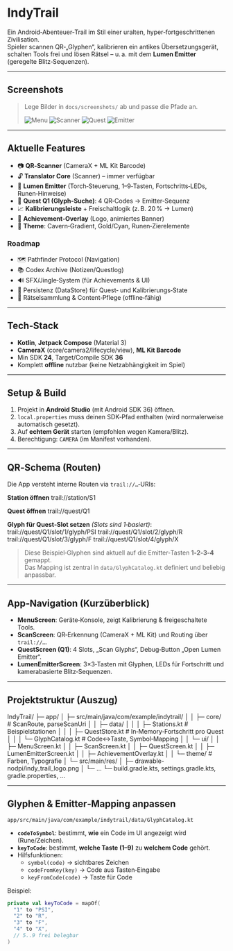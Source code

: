 # IndyTrail

Ein Android‑Abenteuer‑Trail im Stil einer uralten, hyper‑fortgeschrittenen Zivilisation.  
Spieler scannen QR‑„Glyphen“, kalibrieren ein antikes Übersetzungsgerät, schalten Tools frei und lösen Rätsel – u. a. mit dem **Lumen Emitter** (geregelte Blitz‑Sequenzen).

---

## Screenshots
> Lege Bilder in `docs/screenshots/` ab und passe die Pfade an.
>
> ![Menu](docs/screenshots/menu.png)
> ![Scanner](docs/screenshots/scanner.png)
> ![Quest](docs/screenshots/quest.png)
> ![Emitter](docs/screenshots/emitter.png)

---

## Aktuelle Features
- 📷 **QR‑Scanner** (CameraX + ML Kit Barcode)
- 🔓 **Translator Core** (Scanner) – immer verfügbar
- 🔦 **Lumen Emitter** (Torch‑Steuerung, 1–9‑Tasten, Fortschritts‑LEDs, Runen‑Hinweise)
- 🧩 **Quest Q1 (Glyph‑Suche)**: 4 QR‑Codes → Emitter‑Sequenz
- 📈 **Kalibrierungsleiste** + Freischaltlogik (z. B. 20 % → Lumen)
- 🏅 **Achievement‑Overlay** (Logo, animiertes Banner)
- 🎨 **Theme**: Cavern‑Gradient, Gold/Cyan, Runen‑Zierelemente

### Roadmap
- 🗺️ Pathfinder Protocol (Navigation)
- 📚 Codex Archive (Notizen/Questlog)
- 🔊 SFX/Jingle‑System (für Achievements & UI)
- 💾 Persistenz (DataStore) für Quest‑ und Kalibrierungs‑State
- 🧠 Rätselsammlung & Content‑Pflege (offline‑fähig)

---

## Tech‑Stack
- **Kotlin**, **Jetpack Compose** (Material 3)
- **CameraX** (core/camera2/lifecycle/view), **ML Kit Barcode**
- Min SDK **24**, Target/Compile SDK **36**
- Komplett **offline** nutzbar (keine Netzabhängigkeit im Spiel)

---

## Setup & Build
1. Projekt in **Android Studio** (mit Android SDK 36) öffnen.
2. `local.properties` muss deinen SDK‑Pfad enthalten (wird normalerweise automatisch gesetzt).
3. Auf **echtem Gerät** starten (empfohlen wegen Kamera/Blitz).  
4. Berechtigung: `CAMERA` (im Manifest vorhanden).

---

## QR‑Schema (Routen)
Die App versteht interne Routen via `trail://…`‑URIs:

**Station öffnen**
trail://station/S1

**Quest öffnen**
trail://quest/Q1

**Glyph für Quest‑Slot setzen** *(Slots sind 1‑basiert)*:
trail://quest/Q1/slot/1/glyph/PSI
trail://quest/Q1/slot/2/glyph/R
trail://quest/Q1/slot/3/glyph/F
trail://quest/Q1/slot/4/glyph/X


> Diese Beispiel‑Glyphen sind aktuell auf die Emitter‑Tasten **1‑2‑3‑4** gemappt.  
> Das Mapping ist zentral in `data/GlyphCatalog.kt` definiert und beliebig anpassbar.

---

## App‑Navigation (Kurzüberblick)
- **MenuScreen**: Geräte‑Konsole, zeigt Kalibrierung & freigeschaltete Tools.
- **ScanScreen**: QR‑Erkennung (CameraX + ML Kit) und Routing über `trail://…`.
- **QuestScreen (Q1)**: 4 Slots, „Scan Glyphs“, Debug‑Button „Open Lumen Emitter“.
 - **LumenEmitterScreen**: 3×3‑Tasten mit Glyphen, LEDs für Fortschritt und kamerabasierte Blitz‑Sequenzen.

---

## Projektstruktur (Auszug)
IndyTrail/
├─ app/
│ ├─ src/main/java/com/example/indytrail/
│ │ ├─ core/ # ScanRoute, parseScanUri
│ │ ├─ data/
│ │ │ ├─ Stations.kt # Beispielstationen
│ │ │ ├─ QuestStore.kt # In‑Memory‑Fortschritt pro Quest
│ │ │ └─ GlyphCatalog.kt # Code↔Taste, Symbol‑Mapping
│ │ └─ ui/
│ │ ├─ MenuScreen.kt
│ │ ├─ ScanScreen.kt
│ │ ├─ QuestScreen.kt
│ │ ├─ LumenEmitterScreen.kt
│ │ ├─ AchievementOverlay.kt
│ │ └─ theme/ # Farben, Typografie
│ └─ src/main/res/
│ ├─ drawable-nodpi/indy_trail_logo.png
│ └─ ...
└─ build.gradle.kts, settings.gradle.kts, gradle.properties, ...


---

## Glyphen & Emitter‑Mapping anpassen
`app/src/main/java/com/example/indytrail/data/GlyphCatalog.kt`

- **`codeToSymbol`**: bestimmt, **wie** ein Code im UI angezeigt wird (Rune/Zeichen).
- **`keyToCode`**: bestimmt, **welche Taste (1–9)** zu **welchem Code** gehört.
- Hilfsfunktionen:
  - `symbol(code)` → sichtbares Zeichen
  - `codeFromKey(key)` → Code aus Tasten‑Eingabe
  - `keyFromCode(code)` → Taste für Code

Beispiel:
```kotlin
private val keyToCode = mapOf(
  "1" to "PSI",
  "2" to "R",
  "3" to "F",
  "4" to "X",
  // 5..9 frei belegbar
)

